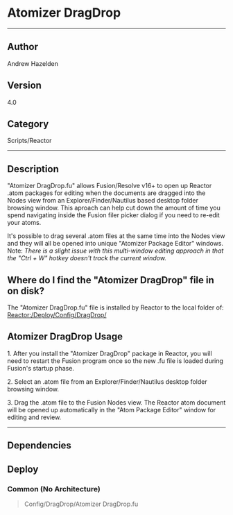 # Atomizer DragDrop
___

## Author
Andrew Hazelden

## Version
4.0

## Category
Scripts/Reactor

___

## Description
<p>"Atomizer DragDrop.fu" allows Fusion/Resolve v16+ to open up Reactor .atom packages for editing when the documents are dragged into the Nodes view from an Explorer/Finder/Nautilus based desktop folder browsing window. This aproach can help cut down the amount of time you spend navigating inside the Fusion filer picker dialog if you need to re-edit your atoms.</p>

<p>It's possible to drag several .atom files at the same time into the Nodes view and they will all be opened into unique "Atomizer Package Editor" windows. Note: <i>There is a slight issue with this multi-window editing approach in that the "Ctrl + W" hotkey doesn't track the current window.</i></p>


<h2>Where do I find the "Atomizer DragDrop" file in on disk?</h2>
<p>The "Atomizer DragDrop.fu" file is installed by Reactor to the local folder of:<br>
<a href="file://Reactor:/Deploy/Config/DragDrop/">Reactor:/Deploy/Config/DragDrop/</a></p>


<h2>Atomizer DragDrop Usage</h2>

<p>1. After you install the "Atomizer DragDrop" package in Reactor, you will need to restart the Fusion program once so the new .fu file is loaded during Fusion's startup phase.</p>

<p>2. Select an .atom file from an Explorer/Finder/Nautilus desktop folder browsing window.</p>

<p>3. Drag the .atom file to the Fusion Nodes view. The Reactor atom document will be opened up automatically in the "Atom Package Editor" window for editing and review.</p>


___

## Dependencies

## Deploy

### Common (No Architecture)

> Config/DragDrop/Atomizer DragDrop.fu  
